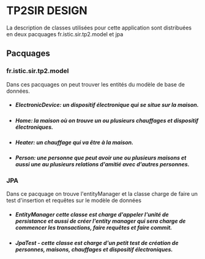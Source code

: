 # TP2SIR DESIGN

La description de classes utilisées pour cette application sont distribuées en deux pacquages fr.istic.sir.tp2.model et jpa

## Pacquages 
### fr.istic.sir.tp2.model 
Dans ces pacquages on peut trouver les entités du modèle de base de données.
- ##### ElectronicDevice: un dispositif électronique qui se situe sur la maison.
- ##### Home: la maison où on trouve un ou plusieurs chauffages et dispositif électroniques.
- ##### Heater: un chauffage qui va être à la maison.
- ##### Person: une personne que peut avoir une ou plusieurs maisons et aussi une au plusieurs relations d'amitié avec d'autres personnes.

### JPA 
Dans ce pacquage on trouve l'entityManager et la classe charge de faire un test d'insertion et requêtes sur le modèle de données
- ##### EntityManager cette classe est charge d'appeler l'unité de persistance et aussi de créer l'entity manager qui sera charge de commencer les transactions, faire requêtes et faire commit.
- ##### JpaTest - cette classe est charge d'un petit test de création de personnes, maisons, chauffages et dispositif électroniques.


